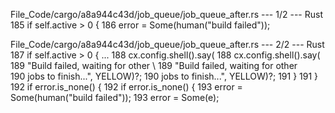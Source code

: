 File_Code/cargo/a8a944c43d/job_queue/job_queue_after.rs --- 1/2 --- Rust
                                                                                                                                                           185                             if self.active > 0 {
                                                                                                                                                           186                                 error = Some(human("build failed"));

File_Code/cargo/a8a944c43d/job_queue/job_queue_after.rs --- 2/2 --- Rust
187                             if self.active > 0 {                                                                                                         ... 
188                                 cx.config.shell().say(                                                                                                   188                                 cx.config.shell().say(
189                                             "Build failed, waiting for other \                                                                           189                                             "Build failed, waiting for other \
190                                              jobs to finish...", YELLOW)?;                                                                               190                                              jobs to finish...", YELLOW)?;
191                             }                                                                                                                            191                             }
192                             if error.is_none() {                                                                                                         192                             if error.is_none() {
193                                 error = Some(human("build failed"));                                                                                     193                                 error = Some(e);

